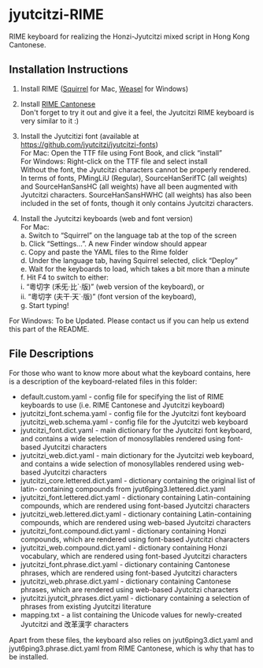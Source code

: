 # jyutcitzi-RIME
RIME keyboard for realizing the Honzi-Jyutcitzi mixed script in Hong Kong Cantonese.

## Installation Instructions
1. Install RIME ([Squirrel](https://github.com/rime/squirrel) for Mac, [Weasel](https://github.com/rime/weasel) for Windows)

2. Install [RIME Cantonese](https://github.com/rime/rime-cantonese)  
   Don't forget to try it out and give it a feel, the Jyutcitzi RIME keyboard is very similar to it :)

3. Install the Jyutcitizi font (available at https://github.com/jyutcitzi/jyutcitzi-fonts)  
   For Mac: Open the TTF file using Font Book, and click “install”  
   For Windows: Right-click on the TTF file and select install  
   Without the font, the Jyutcitzi characters cannot be properly rendered. In terms of fonts, PMingLiU (Regular), SourceHanSerifTC (all weights) and SourceHanSansHC (all weights) have all been augmented with Jyutcitzi characters. SourceHanSansHWHC (all weights) has also been included in the set of fonts, though it only contains Jyutcitzi characters.

4.  Install the Jyutcitzi keyboards (web and font version)  
   For Mac:  
   a. Switch to “Squirrel” on the language tab at the top of the screen  
   b. Click “Settings...”. A new Finder window should appear  
   c. Copy and paste the YAML files to the Rime folder  
   d. Under the language tab, having Squirrel selected, click “Deploy”  
   e. Wait for the keyboards to load, which takes a bit more than a minute  
   f. Hit F4 to switch to either:  
      i. “粵切字 (禾旡·比\`·版)” (web version of the keyboard), or  
      ii. “粵切字 (夫干·天\`·版)” (font version of the keyboard),  
   g. Start typing!
   
   For Windows: To be Updated. Please contact us if you can help us extend this part of the README.

## File Descriptions
For those who want to know more about what the keyboard contains, here is a description of the keyboard-related files in this folder:
- default.custom.yaml - config file for specifying the list of RIME keyboards to use (i.e. RIME Cantonese and Jyutcitzi keyboard)
- jyutcitzi_font.schema.yaml - config file for the Jyutcitzi font keyboard jyutcitzi_web.schema.yaml - config file for the Jyutcitzi web keyboard 
- jyutcitzi_font.dict.yaml - main dictionary for the Jyutcitzi font keyboard, and contains a wide selection of monosyllables rendered using font-based Jyutcitzi characters
- jyutcitzi_web.dict.yaml - main dictionary for the Jyutcitzi web keyboard, and contains a wide selection of monosyllables rendered using web-based Jyutcitzi characters
- jyutcitzi_core.lettered.dict.yaml - dictionary containing the original list of latin- containing compounds from jyut6ping3.lettered.dict.yaml 
- jyutcitzi_font.lettered.dict.yaml - dictionary containing Latin-containing compounds, which are rendered using font-based Jyutcitzi characters
- jyutcitzi_web.lettered.dict.yaml - dictionary containing Latin-containing compounds, which are rendered using web-based Jyutcitzi characters 
- jyutcitzi_font.compound.dict.yaml - dictionary containing Honzi compounds, which are rendered using font-based Jyutcitzi characters 
- jyutcitzi_web.compound.dict.yaml - dictionary containing Honzi vocabulary, which are rendered using font-based Jyutcitzi characters
- jyutcitzi_font.phrase.dict.yaml - dictionary containing Cantonese phrases, which are rendered using font-based Jyutcitzi characters
- jyutcitzi_web.phrase.dict.yaml - dictionary containing Cantonese phrases, which are rendered using web-based Jyutcitzi characters 
- jyutcitzi.jyutcit_phrases.dict.yaml - dictionary containing a selection of phrases from existing Jyutcitzi literature
- mapping.txt - a list containing the Unicode values for newly-created Jyutcitzi and 改革漢字 characters

Apart from these files, the keyboard also relies on jyut6ping3.dict.yaml and jyut6ping3.phrase.dict.yaml from RIME Cantonese, which is why that has to be installed.
